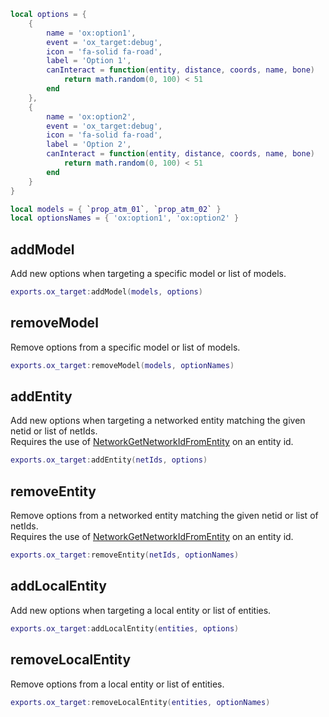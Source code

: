 ```lua
local options = {
    {
        name = 'ox:option1',
        event = 'ox_target:debug',
        icon = 'fa-solid fa-road',
        label = 'Option 1',
        canInteract = function(entity, distance, coords, name, bone)
            return math.random(0, 100) < 51
        end
    },
    {
        name = 'ox:option2',
        event = 'ox_target:debug',
        icon = 'fa-solid fa-road',
        label = 'Option 2',
        canInteract = function(entity, distance, coords, name, bone)
            return math.random(0, 100) < 51
        end
    }
}

local models = { `prop_atm_01`, `prop_atm_02` }
local optionsNames = { 'ox:option1', 'ox:option2' }
```

## addModel

Add new options when targeting a specific model or list of models.

```lua
exports.ox_target:addModel(models, options)
```

## removeModel

Remove options from a specific model or list of models.

```lua
exports.ox_target:removeModel(models, optionNames)
```

## addEntity

Add new options when targeting a networked entity matching the given netid or list of netIds.  
Requires the use of [NetworkGetNetworkIdFromEntity](https://docs.fivem.net/natives/?_0x9E35DAB6) on an entity id.

```lua
exports.ox_target:addEntity(netIds, options)
```

## removeEntity

Remove options from a networked entity matching the given netid or list of netIds.  
Requires the use of [NetworkGetNetworkIdFromEntity](https://docs.fivem.net/natives/?_0x9E35DAB6) on an entity id.

```lua
exports.ox_target:removeEntity(netIds, optionNames)
```

## addLocalEntity

Add new options when targeting a local entity or list of entities.

```lua
exports.ox_target:addLocalEntity(entities, options)
```

## removeLocalEntity

Remove options from a local entity or list of entities.

```lua
exports.ox_target:removeLocalEntity(entities, optionNames)
```
